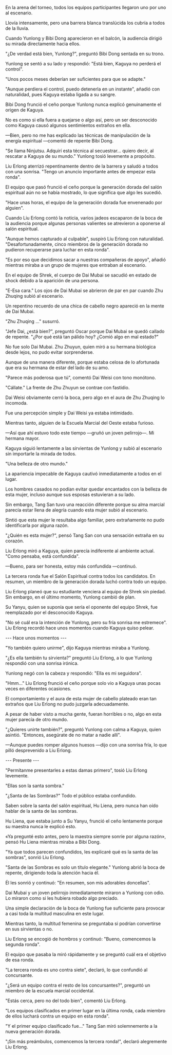 
En la arena del torneo, todos los equipos participantes llegaron uno por uno al escenario.

Llovía intensamente, pero una barrera blanca translúcida los cubría a todos de la lluvia.

Cuando Yunlong y Bibi Dong aparecieron en el balcón, la audiencia dirigió su mirada directamente hacia ellos.

"¿De verdad está bien, Yunlong?", preguntó Bibi Dong sentada en su trono.

Yunlong se sentó a su lado y respondió: "Está bien, Kaguya no perderá el control".

"Unos pocos meses deberían ser suficientes para que se adapte."

"Aunque perdiera el control, puedo detenerla en un instante", añadió con naturalidad, pues Kaguya estaba ligada a su sangre.

Bibi Dong frunció el ceño porque Yunlong nunca explicó genuinamente el origen de Kaguya.

No es como si ella fuera a quejarse o algo así, pero un ser desconocido como Kaguya causó algunos sentimientos extraños en ella.

—Bien, pero no me has explicado las técnicas de manipulación de la energía espiritual —comentó de repente Bibi Dong.

"Se llama Ninjutsu. Adquirí esta técnica al secuestrar... quiero decir, al rescatar a Kaguya de su mundo." Yunlong tosió levemente a propósito.

Liu Erlong aterrizó repentinamente dentro de la barrera y saludó a todos con una sonrisa. "Tengo un anuncio importante antes de empezar esta ronda".

El equipo que pasó frunció el ceño porque la generación dorada del salón espiritual aún no se había mostrado, lo que significa que algo les sucedió.

"Hace unas horas, el equipo de la generación dorada fue envenenado por alguien".

Cuando Liu Erlong contó la noticia, varios jadeos escaparon de la boca de la audiencia porque algunas personas valientes se atrevieron a oponerse al salón espiritual.

"Aunque hemos capturado al culpable", suspiró Liu Erlong con naturalidad. "Desafortunadamente, cinco miembros de la generación dorada no pudieron recuperarse para luchar en esta ronda".

"Es por eso que decidimos sacar a nuestras compañeras de apoyo", añadió mientras miraba a un grupo de mujeres que entraban al escenario.

En el equipo de Shrek, el cuerpo de Dai Mubai se sacudió en estado de shock debido a la aparición de una persona.

"E-Esa cara." Los ojos de Dai Mubai se abrieron de par en par cuando Zhu Zhuqing subió al escenario.

Un repentino recuerdo de una chica de cabello negro apareció en la mente de Dai Mubai.

"Zhu Zhuqing ..." susurró.

"Jefe Dai, ¿está bien?", preguntó Oscar porque Dai Mubai se quedó callado de repente. "¿Por qué está tan pálido hoy? ¿Comió algo en mal estado?"

No fue solo Dai Mubai. Zhu Zhuyun, quien miró a su hermana biológica desde lejos, no pudo evitar sorprenderse.

Aunque de una manera diferente, porque estaba celosa de lo afortunada que era su hermana de estar del lado de su amo.

"Parece más poderosa que tú", comentó Dai Weisi con tono monótono.

"Cállate." La frente de Zhu Zhuyun se contrae con fastidio.

Dai Weisi obviamente cerró la boca, pero algo en el aura de Zhu Zhuqing lo incomoda.

Fue una percepción simple y Dai Weisi ya estaba intimidado.

Mientras tanto, alguien de la Escuela Marcial del Oeste estaba furioso.

—Así que ahí estuvo todo este tiempo —gruñó un joven pelirrojo—. Mi hermana mayor.

Kaguya siguió lentamente a las sirvientas de Yunlong y subió al escenario sin importarle la mirada de todos.

"Una belleza de otro mundo."

La apariencia impecable de Kaguya cautivó inmediatamente a todos en el lugar.

Los hombres casados ​​no podían evitar quedar encantados con la belleza de esta mujer, incluso aunque sus esposas estuvieran a su lado.

Sin embargo, Tang San tuvo una reacción diferente porque su alma marcial parecía estar llena de alegría cuando esta mujer subió al escenario.

Sintió que esta mujer le resultaba algo familiar, pero extrañamente no pudo identificarla por alguna razón.

"¿Quién es esta mujer?", pensó Tang San con una sensación extraña en su corazón.

Liu Erlong miró a Kaguya, quien parecía indiferente al ambiente actual. "Como pensaba, está confundida".

—Bueno, para ser honesta, estoy más confundida —continuó.

La tercera ronda fue el Salón Espiritual contra todos los candidatos. En resumen, un miembro de la generación dorada luchó contra todo un equipo.

Liu Erlong planeó que su estudiante venciera al equipo de Shrek sin piedad. Sin embargo, en el último momento, Yunlong cambió de plan.

Su Yanyu, quien se suponía que sería el oponente del equipo Shrek, fue reemplazado por el desconocido Kaguya.

"No sé cuál era la intención de Yunlong, pero su fría sonrisa me estremece". Liu Erlong recordó hace unos momentos cuando Kaguya quiso pelear.

--- Hace unos momentos ---

"Yo también quiero unirme", dijo Kaguya mientras miraba a Yunlong.

"¿Es ella también tu sirvienta?" preguntó Liu Erlong, a lo que Yunlong respondió con una sonrisa irónica.

Yunlong negó con la cabeza y respondió: "Ella es mi seguidora".

"Hmm..." Liu Erlong frunció el ceño porque solo vio a Kaguya unas pocas veces en diferentes ocasiones.

El comportamiento y el aura de esta mujer de cabello plateado eran tan extraños que Liu Erlong no pudo juzgarla adecuadamente.

A pesar de haber visto a mucha gente, fueran horribles o no, algo en esta mujer parecía de otro mundo.

"¿Quieres unirte también?", preguntó Yunlong con calma a Kaguya, quien asintió. "Entonces, asegúrate de no matar a nadie allí".

—Aunque puedes romper algunos huesos —dijo con una sonrisa fría, lo que pilló desprevenido a Liu Erlong.

--- Presente ---

"Permítanme presentarles a estas damas primero", tosió Liu Erlong levemente.

"Ellas son la santa sombra."

"¿Santa de las Sombras?" Todo el público estaba confundido.

Saben sobre la santa del salón espiritual, Hu Liena, pero nunca han oído hablar de la santa de las sombras.

Hu Liena, que estaba junto a Su Yanyu, frunció el ceño lentamente porque su maestra nunca le explicó esto.

«Ya pregunté esto antes, pero la maestra siempre sonríe por alguna razón», pensó Hu Liena mientras miraba a Bibi Dong.

"Ya que todos parecen confundidos, les explicaré qué es la santa de las sombras", sonrió Liu Erlong.

"Santa de las Sombras es solo un título elegante." Yunlong abrió la boca de repente, dirigiendo toda la atención hacia él.

Él les sonrió y continuó: "En resumen, son mis adorables doncellas".

Dai Mubai y un joven pelirrojo inmediatamente miraron a Yunlong con odio. Lo miraron como si les hubiera robado algo preciado.

Una simple declaración de la boca de Yunlong fue suficiente para provocar a casi toda la multitud masculina en este lugar.

Mientras tanto, la multitud femenina se preguntaba si podrían convertirse en sus sirvientas o no.

Liu Erlong se encogió de hombros y continuó: "Bueno, comencemos la segunda ronda".

El equipo que pasaba la miró rápidamente y se preguntó cuál era el objetivo de esa ronda.

"La tercera ronda es uno contra siete", declaró, lo que confundió al concursante.

"¿Será un equipo contra el resto de los concursantes?", preguntó un miembro de la escuela marcial occidental.

"Estás cerca, pero no del todo bien", comentó Liu Erlong.

"Los equipos clasificados en primer lugar en la última ronda, cada miembro de ellos luchará contra un equipo en esta ronda".

"Y el primer equipo clasificado fue..." Tang San miró solemnemente a la nueva generación dorada.

"¡Sin más preámbulos, comencemos la tercera ronda!", declaró alegremente Liu Erlong.